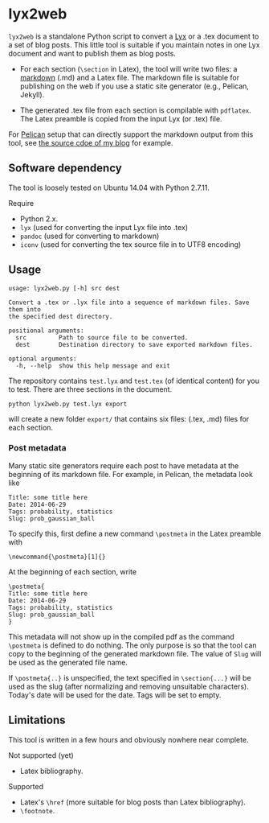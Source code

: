 # lyx2web

`lyx2web` is a standalone Python script to convert a
[Lyx](https://www.lyx.org/) or a .tex document to a set of blog posts. This
little tool is suitable if you maintain notes in one Lyx document and want to
publish them as blog posts. 

* For each section (`\section` in Latex), the tool will write two files: a
  [markdown](https://github.com/adam-p/markdown-here/wiki/Markdown-Cheatsheet)
(.md) and a Latex file. The markdown file is suitable for publishing on the web
if you use a static site generator (e.g., Pelican, Jekyll). 

* The generated .tex file from each section is compilable with `pdflatex`.
The Latex preamble is copied from the input Lyx (or .tex) file.

For [Pelican](http://blog.getpelican.com/) setup that can directly support the
markdown output from this tool, see [the source cdoe of my
blog](https://github.com/wittawatj/pelican_blog) for example.

## Software dependency 

The tool is loosely tested on Ubuntu 14.04 with Python 2.7.11. 

Require

* Python 2.x. 
* `lyx` (used for converting the input Lyx file into .tex)
* `pandoc` (used for converting to markdown) 
* `iconv` (used for converting the tex source file in to UTF8 encoding)

## Usage 

    usage: lyx2web.py [-h] src dest

    Convert a .tex or .lyx file into a sequence of markdown files. Save them into
    the specified dest directory.

    positional arguments:
      src         Path to source file to be converted.
      dest        Destination directory to save exported markdown files.

    optional arguments:
      -h, --help  show this help message and exit

The repository contains `test.lyx` and `test.tex` (of identical content) for you 
to test. There are three sections in the document.

    python lyx2web.py test.lyx export 

will create a new folder `export/` that contains six files: (.tex, .md) files for 
each section.

### Post metadata

Many static site generators require each post to have metadata at the beginning 
of its markdown file. For example, in Pelican, the metadata look like 


    Title: some title here
    Date: 2014-06-29 
    Tags: probability, statistics
    Slug: prob_gaussian_ball

To specify this, first define a new command `\postmeta` in the Latex preamble with 

    \newcommand{\postmeta}[1]{}

At the beginning of each section, write 

    \postmeta{
    Title: some title here
    Date: 2014-06-29 
    Tags: probability, statistics
    Slug: prob_gaussian_ball
    }

This metadata will not show up in the compiled pdf as the command `\postmeta` is 
defined to do nothing. The only purpose is so that the tool can copy to the
beginning of the generated markdown file. The value of `Slug` will be used as
the generated file name. 

If `\postmeta{..}` is unspecified, the text specified in
`\section{...}` will be used as the slug (after normalizing and removing unsuitable
characters). Today's date will be used for the date. Tags will be set to empty.

## Limitations

This tool is written in a few hours and obviously nowhere near complete. 

Not supported (yet)

* Latex bibliography.

Supported 

* Latex's `\href` (more suitable for blog posts than Latex bibliography).
* `\footnote`.
